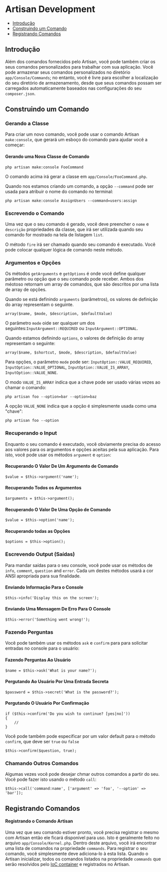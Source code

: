 # Artisan Development

- [Introdução](#introduction)
- [Construindo um Comando](#building-a-command)
- [Registrando Comandos](#registering-commands)

<a name="introduction"></a>
## Introdução

Além dos comandos fornecidos pelo Artisan, você pode também criar os seus comandos personalizados para trabalhar com sua aplicação. Você pode armazenar seus comandos personalizados no diretório `app/Console/Commands`; no entanto, você é livre para escolher a localização do seu diretório de armazenamento, desde que seus comandos possam ser carregados automaticamente baseados nas configurações do seu `composer.json`.

<a name="building-a-command"></a>
## Construindo um Comando

### Gerando a Classe

Para criar um novo comando, você pode usar o comando Artisan `make:console`, que gerará um esboço do comando para ajudar você a começar:

#### Gerando uma Nova Classe de Comando

	php artisan make:console FooCommand

O comando acima irá gerar a classe em `app/Console/FooCommand.php`.

Quando nos estamos criando um comando, a opção `--command` pode ser usada para atribuir o nome do comando no terminal:

	php artisan make:console AssignUsers --command=users:assign

### Escrevendo o Comando

Uma vez que o seu comando é gerado, você deve preencher o `nome` e `descrição` propriedades da classe, que irá ser utilizada quando seu comando for mostrado na tela de listagem `list`.

O método `fire` irá ser chamado quando seu comando é executado. Você pode colocar qualquer lógica de comando neste método. 

### Argumentos e Opções

Os métodos `getArguments` e `getOptions` é onde você define qualquer parâmetro ou opção que o seu comando pode receber.
Ambos dos méotoso retornam um array de comandos, que são descritos por uma lista de array de opções.

Quando se está definindo `arguments` (parâmetros), os valores de definição do array representam o seguinte.  

	array($name, $mode, $description, $defaultValue)

O parâmetro `mode` oide ser qualquer um dos seguintes:`InputArgument::REQUIRED` ou `InputArgument::OPTIONAL`.

Quando estamos definindo `options`, o valores de definição do array representam o seguinte: 

	array($name, $shortcut, $mode, $description, $defaultValue)

Para opções, o parâmetro `mode` pode ser: `InputOption::VALUE_REQUIRED`, `InputOption::VALUE_OPTIONAL`, `InputOption::VALUE_IS_ARRAY`, `InputOption::VALUE_NONE`.

O modo `VALUE_IS_ARRAY` indica que a chave pode ser usado várias vezes ao chamar o comando:

	php artisan foo --option=bar --option=baz

A opção `VALUE_NONE` indica que a opção é simplesmente usada como uma "chave": 

	php artisan foo --option

### Recuperando o Input

Enquanto o seu comando é executado, você obviamente precisa do acesso aos valores para os argumentos e opções aceitas pela sua aplicação. Para isto, você pode usar os métodos `argument` e `option`:

#### Recuperando O Valor De Um Argumento de Comando 

	$value = $this->argument('name');

#### Recuperando Todos os Argumentos

	$arguments = $this->argument();

#### Recuperando O Valor De Uma Opção de Comando 

	$value = $this->option('name');

#### Recuperando todas as Opções 

	$options = $this->option();

### Escrevendo Output (Saídas) 

Para mandar saídas para o seu console, você pode usar os métodos de `info`, `comment`, `question` and `error`. Cada um destes métodos usará a cor ANSI apropriada para sua finalidade.

#### Enviando Informação Para o Console

	$this->info('Display this on the screen');

#### Enviando Uma Mensagem De Erro Para O Console

	$this->error('Something went wrong!');

### Fazendo Perguntas

Você pode também usar os métodos `ask` e `confirm` para para solicitar entradas no console para o usuário:

#### Fazendo Perguntas Ao Usuário

	$name = $this->ask('What is your name?');

#### Pergutando Ao Usuário Por Uma Entrada Secreta

	$password = $this->secret('What is the password?');

#### Pergutando O Usuário Por Confirmação

	if ($this->confirm('Do you wish to continue? [yes|no]'))
	{
		//
	}

Você pode também pode especificar por um valor default para o método `confirm`, que deve ser `true` ou `false`

	$this->confirm($question, true);

### Chamando Outros Comandos

Algumas vezes você pode desejar chmar outros comandos a partir do seu. Você pode fazer isto usando o método `call`:

	$this->call('command:name', ['argument' => 'foo', '--option' => 'bar']);

<a name="registering-commands"></a>
## Registrando Comandos

#### Registrando o Comando Artisan

Uma vez que seu comando estiver pronto, você precisa registrar o mesmo com Artisan então ele ficará disponível para uso. Isto é geralmente feito no arquivo `app/Console/Kernel.php`. Dentro deste arquivo, você irá encontrar uma lista de comandos na propriedade `commands`. Para registrar o seu comando, você simplesmente deve adiciona-lo à esta lista. Quando o Artisan inicializar, todos os comandos listados na propriedade `commands` que serão resolvidos pelo [IoC container](/docs/5.0/container) e registrados no Artisan. 
